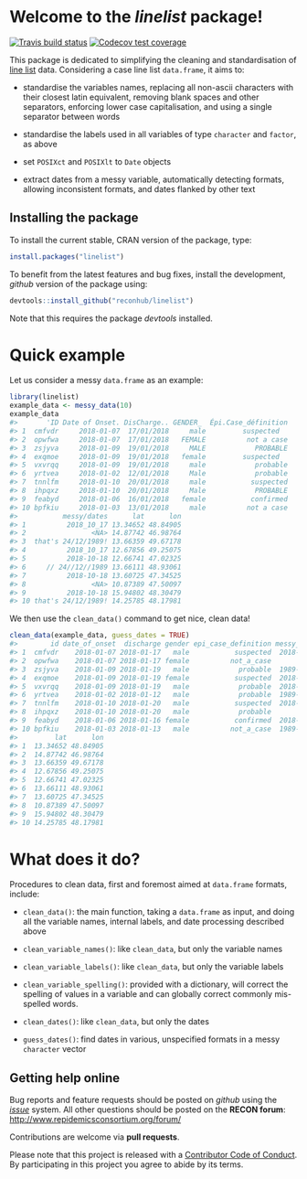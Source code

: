 
# Welcome to the *linelist* package\!

[![Travis build
status](https://travis-ci.org/reconhub/linelist.svg?branch=master)](https://travis-ci.org/reconhub/linelist)
[![Codecov test
coverage](https://codecov.io/gh/reconhub/linelist/branch/master/graph/badge.svg)](https://codecov.io/gh/reconhub/linelist?branch=master)

This package is dedicated to simplifying the cleaning and
standardisation of [line
list](https://outbreaktools.ca/background/line-lists/) data. Considering
a case line list `data.frame`, it aims to:

  - standardise the variables names, replacing all non-ascii characters
    with their closest latin equivalent, removing blank spaces and other
    separators, enforcing lower case capitalisation, and using a single
    separator between words

  - standardise the labels used in all variables of type `character` and
    `factor`, as above

  - set `POSIXct` and `POSIXlt` to `Date` objects

  - extract dates from a messy variable, automatically detecting
    formats, allowing inconsistent formats, and dates flanked by other
    text

## Installing the package

To install the current stable, CRAN version of the package, type:

``` r
install.packages("linelist")
```

To benefit from the latest features and bug fixes, install the
development, *github* version of the package using:

``` r
devtools::install_github("reconhub/linelist")
```

Note that this requires the package *devtools* installed.

# Quick example

Let us consider a messy `data.frame` as an example:

``` r
library(linelist)
example_data <- messy_data(10)
example_data
#>       'ID Date of Onset. DisCharge.. GENDER_  Épi.Case_définition
#> 1  cmfvdr     2018-01-07  17/01/2018     male         suspected  
#> 2  opwfwa     2018-01-07  17/01/2018   FEMALE          not a case
#> 3  zsjyva     2018-01-09  19/01/2018     MALE            PROBABLE
#> 4  exqmoe     2018-01-09  19/01/2018   female         suspected  
#> 5  vxvrqq     2018-01-09  19/01/2018     male            probable
#> 6  yrtvea     2018-01-02  12/01/2018     Male            probable
#> 7  tnnlfm     2018-01-10  20/01/2018     male           suspected
#> 8  ihpqxz     2018-01-10  20/01/2018     Male            PROBABLE
#> 9  feabyd     2018-01-06  16/01/2018   female           confirmed
#> 10 bpfkiu     2018-01-03  13/01/2018     male          not a case
#>           messy/dates      lat      lon
#> 1          2018_10_17 13.34652 48.84905
#> 2                <NA> 14.87742 46.98764
#> 3  that's 24/12/1989! 13.66359 49.67178
#> 4          2018_10_17 12.67856 49.25075
#> 5          2018-10-18 12.66741 47.02325
#> 6     // 24//12//1989 13.66111 48.93061
#> 7          2018-10-18 13.60725 47.34525
#> 8                <NA> 10.87389 47.50097
#> 9          2018-10-18 15.94802 48.30479
#> 10 that's 24/12/1989! 14.25785 48.17981
```

We then use the `clean_data()` command to get nice, clean data\!

``` r
clean_data(example_data, guess_dates = TRUE)
#>        id date_of_onset  discharge gender epi_case_definition messy_dates
#> 1  cmfvdr    2018-01-07 2018-01-17   male           suspected  2018-10-17
#> 2  opwfwa    2018-01-07 2018-01-17 female          not_a_case        <NA>
#> 3  zsjyva    2018-01-09 2018-01-19   male            probable  1989-12-24
#> 4  exqmoe    2018-01-09 2018-01-19 female           suspected  2018-10-17
#> 5  vxvrqq    2018-01-09 2018-01-19   male            probable  2018-10-18
#> 6  yrtvea    2018-01-02 2018-01-12   male            probable  1989-12-24
#> 7  tnnlfm    2018-01-10 2018-01-20   male           suspected  2018-10-18
#> 8  ihpqxz    2018-01-10 2018-01-20   male            probable        <NA>
#> 9  feabyd    2018-01-06 2018-01-16 female           confirmed  2018-10-18
#> 10 bpfkiu    2018-01-03 2018-01-13   male          not_a_case  1989-12-24
#>         lat      lon
#> 1  13.34652 48.84905
#> 2  14.87742 46.98764
#> 3  13.66359 49.67178
#> 4  12.67856 49.25075
#> 5  12.66741 47.02325
#> 6  13.66111 48.93061
#> 7  13.60725 47.34525
#> 8  10.87389 47.50097
#> 9  15.94802 48.30479
#> 10 14.25785 48.17981
```

# What does it do?

Procedures to clean data, first and foremost aimed at `data.frame`
formats, include:

  - `clean_data()`: the main function, taking a `data.frame` as input,
    and doing all the variable names, internal labels, and date
    processing described above

  - `clean_variable_names()`: like `clean_data`, but only the variable
    names

  - `clean_variable_labels()`: like `clean_data`, but only the variable
    labels

  - `clean_variable_spelling()`: provided with a dictionary, will
    correct the spelling of values in a variable and can globally
    correct commonly mis-spelled words.

  - `clean_dates()`: like `clean_data`, but only the dates

  - `guess_dates()`: find dates in various, unspecified formats in a
    messy `character` vector

## Getting help online

Bug reports and feature requests should be posted on *github* using the
[*issue*](http://github.com/reconhub/linelist/issues) system. All other
questions should be posted on the **RECON forum**: <br>
<http://www.repidemicsconsortium.org/forum/>

Contributions are welcome via **pull requests**.

Please note that this project is released with a [Contributor Code of
Conduct](CONDUCT.md). By participating in this project you agree to
abide by its terms.
